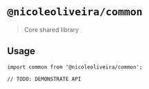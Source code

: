 # `@nicoleoliveira/common`

> Core shared library

## Usage

```
import common from '@nicoleoliveira/common';

// TODO: DEMONSTRATE API
```

